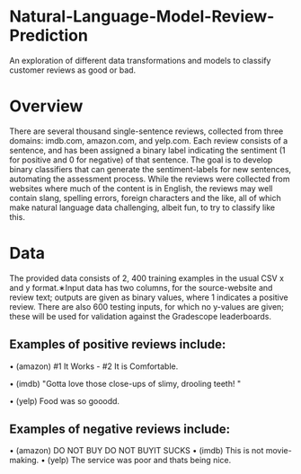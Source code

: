 # Natural-Language-Model-Review-Prediction
An exploration of different data transformations and models to classify customer reviews as good or bad.

# Overview
There are several thousand single-sentence reviews, collected from three domains: imdb.com, amazon.com, and yelp.com. Each review consists of a sentence, and has been assigned a
binary label indicating the sentiment (1 for positive and 0 for negative) of that sentence. The goal is to develop binary classifiers that can generate the sentiment-labels for new sentences, automating
the assessment process. While the reviews were collected from websites where much of the content is in English, the reviews may well contain slang, spelling errors, foreign characters and the like,
all of which make natural language data challenging, albeit fun, to try to classify like this.

# Data
The provided data consists of 2, 400 training examples in the usual CSV x and y format.∗Input data has two columns, for the source-website and review text; outputs are given as binary values,
where 1 indicates a positive review. There are also 600 testing inputs, for which no y-values are given; these will be used for validation against the Gradescope leaderboards.


## Examples of positive reviews include:
• (amazon) #1 It Works - #2 It is Comfortable.

• (imdb) "Gotta love those close-ups of slimy, drooling teeth! "

• (yelp) Food was so gooodd.
## Examples of negative reviews include:
• (amazon) DO NOT BUY DO NOT BUYIT SUCKS
• (imdb) This is not movie-making.
• (yelp) The service was poor and thats being nice.
